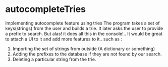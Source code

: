 # autocompleteTries
Implementing autocomplete feature using tries
The program takes a set of keys(strings) from the user and builds a trie.
It later asks the user to provide a prefix to search.
But alas! it does all this in the console!..
It would be great to attach a UI to it and add more features to it.. such as :
1. Importing the set of strings from outside (A dictionary or something)
2. Adding the prefixes to the database if they are not found by our search.
3. Deleting a particular string from the trie.
